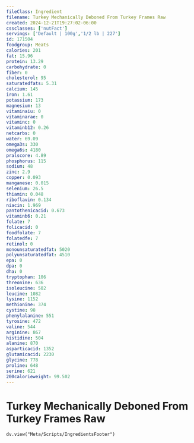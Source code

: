 ```yaml
---
fileClass: Ingredient
filename: Turkey Mechanically Deboned From Turkey Frames Raw
created: 2024-12-21T19:27:02-06:00
cssclasses: ['nutFact']
servings: ['Default | 100g','1/2 lb | 227']
id: 171504
foodgroup: Meats
calories: 201
fat: 15.96
protein: 13.29
carbohydrate: 0
fiber: 0
cholesterol: 95
saturatedfats: 5.31
calcium: 145
iron: 1.61
potassium: 173
magnesium: 13
vitaminaiu: 0
vitaminarae: 0
vitaminc: 0
vitaminb12: 0.26
netcarbs: 0
water: 69.09
omega3s: 330
omega6s: 4180
pralscore: 4.89
phosphorus: 115
sodium: 48
zinc: 2.9
copper: 0.093
manganese: 0.015
selenium: 26.5
thiamin: 0.048
riboflavin: 0.134
niacin: 1.969
pantothenicacid: 0.673
vitaminb6: 0.21
folate: 7
folicacid: 0
foodfolate: 7
folatedfe: 7
retinol: 0
monounsaturatedfat: 5020
polyunsaturatedfat: 4510
epa: 0
dpa: 0
dha: 0
tryptophan: 106
threonine: 636
isoleucine: 502
leucine: 1082
lysine: 1152
methionine: 374
cystine: 98
phenylalanine: 551
tyrosine: 472
valine: 544
arginine: 867
histidine: 504
alanine: 870
asparticacid: 1352
glutamicacid: 2230
glycine: 778
proline: 648
serine: 621
200calorieweight: 99.502
---
```


# Turkey Mechanically Deboned From Turkey Frames Raw

```dataviewjs
dv.view("Meta/Scripts/IngredientsFooter")
```